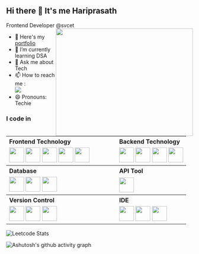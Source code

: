 ## Hi there 👋 It's me Hariprasath

Frontend Developer @svcet
<img align="right" width="370" height="290" src="https://i.pinimg.com/originals/47/f0/34/47f0342cec72b800463bf003eac1257e.gif">
- 🔭 Here's my [portfolio](https://dev-hariprasath.github.io/My-Portfolio/)                                                 
- 🌱 I’m currently learning DSA
- 💬 Ask me about Tech
- 📫 How to reach me :
<br /> [<img src="https://img.shields.io/badge/LinkedIn-0077B5?style=for-the-badge&logo=linkedin&logoColor=white" />]([www.linkedin.com/in/hariprasathdeveloper](https://www.linkedin.com/in/hariprasathdeveloper/))
- 😄 Pronouns: Techie

### I code in

<table style="border: none; border-collapse: collapse;">
  <tr>
    <th style="padding-right: 40px; text-align: left;">Frontend Technology</th>
    <th style="padding-left: 40px; text-align: left;">Backend Technology</th>
  </tr>
  <tr>
    <td style="padding-right: 40px;">
      <img height="40" width="40" src="https://img.icons8.com/color/48/000000/html-5.png"/>
      <img height="40" width="40" src="https://img.icons8.com/color/48/000000/css3.png"/>
      <img height="40" width="40" src="https://img.icons8.com/?size=100&id=CIAZz2CYc6Kc&format=png"/>
      <img height="40" width="40" src="https://img.icons8.com/color/48/000000/javascript.png"/>
      <img height="40" width="40" src="https://img.icons8.com/?size=100&id=t4YbEbA834uH&format=png"/>
    </td>
    <td style="padding-left: 40px;">
      <img height="40" width="40" src="https://img.icons8.com/color/48/000000/java-coffee-cup-logo.png"/>
      <img height="40" width="40" src="https://img.icons8.com/color/48/000000/spring-logo.png"/>
      <img height="40" width="40" src="https://img.icons8.com/color/48/000000/python.png"/>
      <img height="40" width="40" src="https://github.com/user-attachments/assets/dedb3d76-bd39-4159-800a-0eee7f37472a"/>
    </td>
  </tr>
  <tr>
    <th style="padding-right: 40px; text-align: left;">Database</th>
    <th style="padding-left: 40px; text-align: left;">API Tool</th>
  </tr>
  <tr>
    <td style="padding-right: 40px;">
     <img height="40" width="40" src="https://github.com/user-attachments/assets/b567ea1e-d703-4412-93fb-d503b4b92f51"/>
      <img height="40" width="40" src="https://img.icons8.com/color/48/000000/mysql-logo.png"/>
      <img height="40" width="40" src="https://img.icons8.com/color/48/000000/mongodb.png"/>
    </td>
    <td style="padding-left: 40px;">
      <img height="40" width="40" src="https://github.com/user-attachments/assets/7fc506fa-3da7-4de0-aa1e-5dc12a9062f9"/>
    </td>
  </tr>
  <tr>
    <th style="padding-right: 40px; text-align: left;">Version Control</th>
    <th style="padding-left: 40px; text-align: left;">IDE</th>
  </tr>
  <tr>
    <td style="padding-right: 40px;">
      <img height="40" width="40" src="https://img.icons8.com/color/50/000000/git.png"/>
      <img height="40" width="40" src="https://img.icons8.com/color/50/000000/github.png"/>
      <img height="40" width="40" src="https://img.icons8.com/color/48/000000/docker.png"/>
    </td>
    <td style="padding-left: 40px;">
      <img height="40" width="40" src="https://img.icons8.com/color/48/000000/visual-studio-code-2019.png"/>
      <img height="40" width="40" src="https://img.icons8.com/color/48/000000/pycharm.png"/>
      <img height="40" width="40" src="https://img.icons8.com/color/48/intellij-idea.png"/>
    </td>
  </tr>
</table>




![Leetcode Stats](https://leetcard.jacoblin.cool/Dev_Hariprasath?theme=dark&font=Molengo&ext=activity)

![Ashutosh's github activity graph](https://github-readme-activity-graph.vercel.app/graph?username=Dev-Hariprasath&bg_color=c8f9d9&color=000000&line=00d624&point=0e110e&area=true&hide_border=true)
